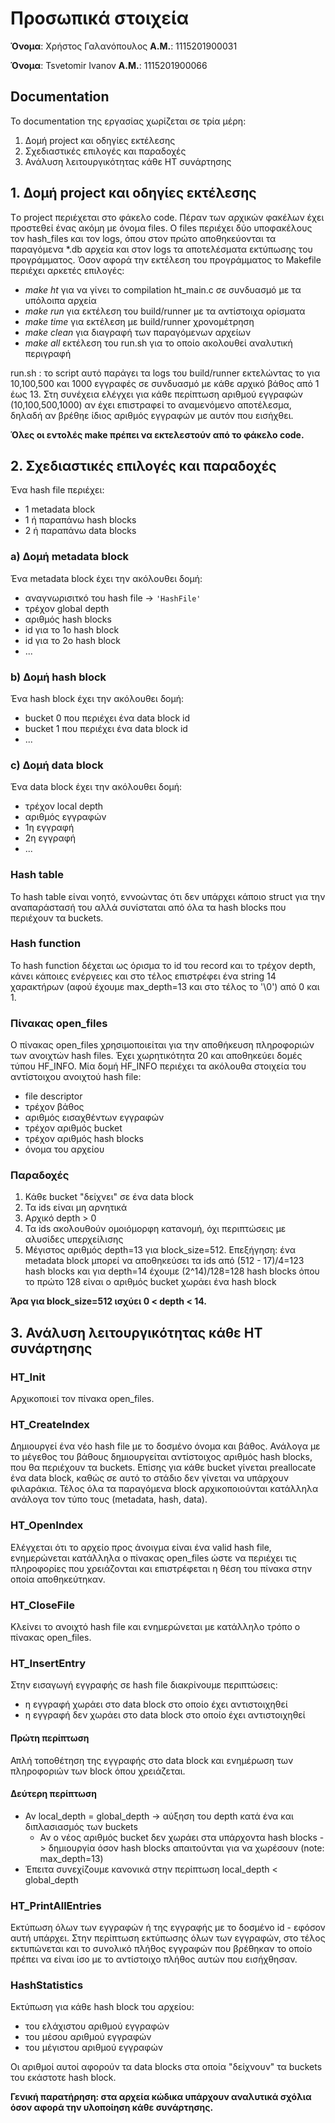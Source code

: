 # Προσωπικά στοιχεία

__Όνομα__: Χρήστος Γαλανόπουλος __Α.Μ.__: 1115201900031

__Όνομα__: Tsvetomir Ivanov __Α.Μ.__: 1115201900066

## Documentation

Το documentation της εργασίας χωρίζεται σε τρία μέρη:

1. Δομή project και οδηγίες εκτέλεσης
2. Σχεδιαστικές επιλογές και παραδοχές
3. Ανάλυση λειτουργικότητας κάθε HT συνάρτησης  

## 1. Δομή project και οδηγίες εκτέλεσης

Τo project περιέχεται στο φάκελο code. Πέραν των αρχικών φακέλων έχει προστεθεί ένας ακόμη με όνομα files. Ο files περιέχει δύο υποφακέλους τον hash_files και τον logs, όπου στον πρώτο αποθηκεύονται τα παραγόμενα *.db αρχεία και στον logs  τα αποτελέσματα εκτύπωσης του προγράμματος. Όσον αφορά την εκτέλεση του προγράμματος το Makefile περιέχει αρκετές επιλογές:

- *make ht* για να γίνει το compilation ht_main.c σε συνδυασμό με τα υπόλοιπα αρχεία
- *make run* για εκτέλεση του build/runner με τα αντίστοιχα ορίσματα
- *make time* για εκτέλεση με build/runner χρονομέτρηση
- *make clean* για διαγραφή των παραγόμενων αρχείων
- *make all* εκτέλεση του run.sh για το οποίο ακολουθεί αναλυτική περιγραφή

run.sh : το script αυτό παράγει τα logs του build/runner εκτελώντας το για 10,100,500 και 1000 εγγραφές σε συνδυασμό με κάθε αρχικό βάθος από 1 έως 13. Στη συνέχεια ελέγχει για κάθε περίπτωση αριθμού εγγραφών (10,100,500,1000) αν έχει επιστραφεί το αναμενόμενο αποτέλεσμα, δηλαδή αν βρέθηε ίδιος αριθμός εγγραφών με αυτόν που εισήχθει.

**Όλες οι εντολές make πρέπει να εκτελεστούν από το φάκελο code.**

## 2. Σχεδιαστικές επιλογές και παραδοχές

Ένα hash file περιέχει:

- 1 metadata block
- 1 ή παραπάνω hash blocks
- 2 ή παραπάνω data blocks

### a) Δομή metadata block

Ένα metadata block έχει την ακόλουθει δομή:

- αναγνωρισιτκό του hash file -> `'HashFile'`
- τρέχον global depth
- αριθμός hash blocks
- id για το 1ο hash block
- id για το 2ο hash block
- ...

### b) Δομή hash block

Ένα hash block έχει την ακόλουθει δομή:

- bucket 0 που περιέχει ένα data block id
- bucket 1 που περιέχει ένα data block id
- ...

### c) Δομή data block

Ένα data block έχει την ακόλουθει δομή:

- τρέχον local depth
- αριθμός εγγραφών
- 1η εγγραφή
- 2η εγγραφή
- ...

### Hash table

Το hash table είναι νοητό, εννοώντας ότι δεν υπάρχει κάποιο struct για την αναπαράστασή του αλλά συνίσταται από όλα τα hash blocks που περιέχουν τα buckets.

### Hash function

Το hash function δέχεται ως όρισμα το id του record και το τρέχον depth, κάνει κάποιες ενέργειες και στο τέλος επιστρέφει ένα string 14 χαρακτήρων (αφού έχουμε max_depth=13 και στο τέλος το '\0') από 0 και 1.

### Πίνακας open_files

Ο πίνακας open_files χρησιμοποιείται για την αποθήκευση πληροφοριών των ανοιχτών hash files. Έχει χωρητικότητα 20 και αποθηκεύει δομές τύπου HF_INFO. Μία δομή HF_INFO περιέχει τα ακόλουθα στοιχεία του αντίστοιχου ανοιχτού hash file:

- file descriptor
- τρέχον βάθος
- αριθμός εισαχθέντων εγγραφών
- τρέχον αριθμός bucket
- τρέχον αριθμός hash blocks
- όνομα του αρχείου

### Παραδοχές

1. Κάθε bucket "δείχνει" σε ένα data block
2. Τα ids είναι μη αρνητικά
3. Αρχικό depth > 0
4. Τα ids ακολουθούν ομοιόμορφη κατανομή, όχι περιπτώσεις με αλυσίδες υπερχείλισης
5. Μέγιστος αριθμός depth=13 για block_size=512. Επεξήγηση: ένα metadata block μπορεί να αποθηκεύσει τα ids από (512 - 17)/4=123 hash blocks και για depth=14 έχουμε (2^14)/128=128 hash blocks όπου το πρώτο 128 είναι ο αριθμός bucket χωράει ένα hash block

**Άρα για block_size=512 ισχύει 0 < depth < 14.**

## 3. Ανάλυση λειτουργικότητας κάθε HT συνάρτησης

### HT_Init

Aρχικοποιεί τον πίνακα open_files.

### HT_CreateIndex

Δημιουργεί ένα νέο hash file με το δοσμένο όνομα και βάθος. Ανάλογα με το μέγεθος του βάθους δημιουργείται αντίστοιχος αριθμός hash blocks, που θα περιέχουν τα buckets. Επίσης για κάθε bucket γίνεται preallocate ένα data block, καθώς σε αυτό το στάδιο δεν γίνεται να υπάρχουν φιλαράκια. Τέλος όλα τα παραγόμενα block αρχικοποιούνται κατάλληλα ανάλογα τον τύπο τους (metadata, hash, data).

### HT_OpenIndex

Ελέγχεται ότι το αρχείο προς άνοιγμα είναι ένα valid hash file, ενημερώνεται κατάλληλα ο πίνακας open_files ώστε να περιέχει τις πληροφορίες που χρειάζονται και επιστρέφεται η θέση του πίνακα στην οποία αποθηκεύτηκαν.

### HT_CloseFile

Κλείνει το ανοιχτό hash file και ενημερώνεται με κατάλληλο τρόπο ο πίνακας open_files.

### HT_InsertEntry

Στην εισαγωγή εγγραφής σε hash file διακρίνουμε περιπτώσεις:

- η εγγραφή χωράει στο data block στο οποίο έχει αντιστοιχηθεί
- η εγγραφή δεν χωράει στο data block στο οποίο έχει αντιστοιχηθεί

#### Πρώτη περίπτωση

Απλή τοποθέτηση της εγγραφής στο data block και ενημέρωση των πληροφοριών των block όπου χρειάζεται.

#### Δεύτερη περίπτωση

- Αν local_depth = global_depth -> αύξηση του depth κατά ένα και διπλασιασμός των buckets
  - Αν ο νέος αριθμός bucket δεν χωράει στα υπάρχοντα hash blocks -> δημιουργία όσον hash blocks απαιτούνται για να χωρέσουν (note: max_depth=13)
- Έπειτα συνεχίζουμε κανονικά στην περίπτωση local_depth < global_depth

### HT_PrintAllEntries

Εκτύπωση όλων των εγγραφών ή της εγγραφής με το δοσμένο id - εφόσον αυτή υπάρχει. Στην περίπτωση εκτύπωσης όλων των εγγραφών, στο τέλος εκτυπώνεται και το συνολικό πλήθος εγγραφών που βρέθηκαν το οποίο πρέπει να είναι ίσο με το αντίστοιχο πλήθος αυτών που εισήχθησαν.

### HashStatistics

Εκτύπωση για κάθε hash block του αρχείου:

- του ελάχιστου αριθμού εγγραφών
- του μέσου αριθμού εγγραφών
- του μέγιστου αριθμού εγγραφών

Οι αριθμοί αυτοί αφορούν τα data blocks στα οποία "δείχνουν" τα buckets του εκάστοτε hash block.

**Γενική παρατήρηση: στα αρχεία κώδικα υπάρχουν αναλυτικά σχόλια όσον αφορά την υλοποίηση κάθε συνάρτησης.**
